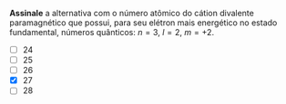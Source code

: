 **Assinale** a alternativa com o número atômico do cátion divalente paramagnético que possui, para seu elétron mais energético no estado fundamental, números quânticos: $n=3$, $l=2$, $m=+2$.

- [ ] $24$
- [ ] $25$
- [ ] $26$
- [x] $27$
- [ ] $28$
